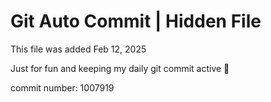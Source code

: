 # Git Auto Commit | Hidden File

This file was added Feb 12, 2025

Just for fun and keeping my daily git commit active 🤪

commit number: 1007919
